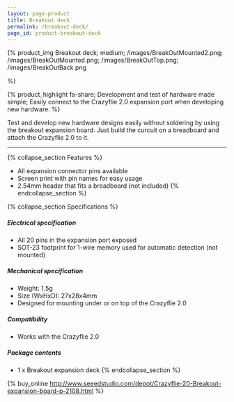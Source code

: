 ```yaml
---
layout: page-product
title: Breakout deck
permalink: /breakout-deck/
page_id: product-breakout-deck
---
```



{% product_img Breakout deck; medium;
/images/BreakOutMounted2.png;
/images/BreakOutMounted.png;
/images/BreakOutTop.png;
/images/BreakOutBack.png



%}
     
{% product_highlight 
fa-share; 
Development and test of hardware made simple; 
Easily connect to the Crazyflie 2.0 expansion port when developing new hardware. 
%}

Test and develop new hardware designs easily without soldering by using
the breakout expansion board. Just build the curcuit on a breadboard
and attach the Crazyflie 2.0 to it.

---

{% collapse_section Features %}
* All expansion connector pins available
* Screen print with pin names for easy usage
* 2.54mm header that fits a breadboard (not included)
{% endcollapse_section %}

{% collapse_section Specifications %}
##### Electrical specification

* All 20 pins in the expansion port exposed
* SOT-23 footprint for 1-wire memory used for automatic detection (not mounted)

##### Mechanical specification

* Weight: 1.5g
* Size (WxHxD): 27x28x4mm
* Designed for mounting under or on top of the Crazyflie 2.0

##### Compatibility

* Works with the Crazyflie 2.0

##### Package contents

* 1 x Breakout expansion deck
{% endcollapse_section %}

{% buy_online http://www.seeedstudio.com/depot/Crazyflie-20-Breakout-expansion-board-p-2108.html %}
